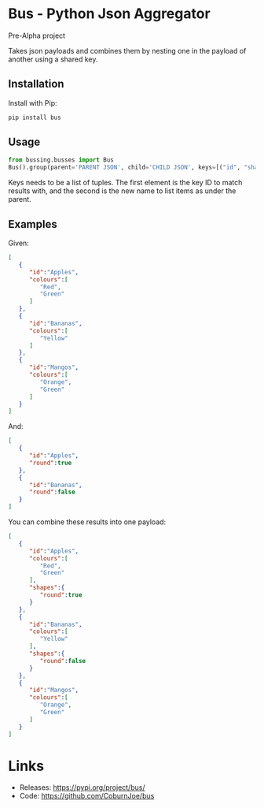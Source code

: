 # Bus - Python Json Aggregator
Pre-Alpha project

Takes json payloads and combines them by nesting one in the payload of another using a shared key.

## Installation

Install with Pip:

```bash
pip install bus
```

## Usage

```python
from bussing.busses import Bus
Bus().group(parent='PARENT JSON', child='CHILD JSON', keys=[("id", "shapes")])
```

Keys needs to be a list of tuples. The first element is the key ID to match results with,
and the second is the new name to list items as under the parent.

## Examples

Given:

```json
[
   {
      "id":"Apples",
      "colours":[
         "Red",
         "Green"
      ]
   },
   {
      "id":"Bananas",
      "colours":[
         "Yellow"
      ]
   },
   {
      "id":"Mangos",
      "colours":[
         "Orange",
         "Green"
      ]
   }
]
```

And:

```json
[
   {
      "id":"Apples",
      "round":true
   },
   {
      "id":"Bananas",
      "round":false
   }
]
```

You can combine these results into one payload:

```json
[
   {
      "id":"Apples",
      "colours":[
         "Red",
         "Green"
      ],
      "shapes":{
         "round":true
      }
   },
   {
      "id":"Bananas",
      "colours":[
         "Yellow"
      ],
      "shapes":{
         "round":false
      }
   },
   {
      "id":"Mangos",
      "colours":[
         "Orange",
         "Green"
      ]
   }
]
```

# Links
* Releases: https://pypi.org/project/bus/
* Code: https://github.com/CoburnJoe/bus
